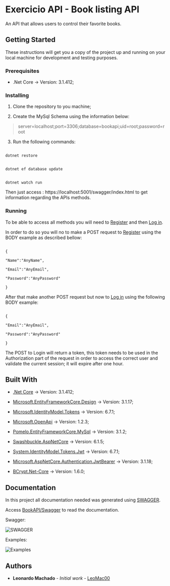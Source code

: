 ﻿# Exercicio API - Book listing API

An API that allows users to control their favorite books.

## Getting Started

These instructions will get you a copy of the project up and running on your local machine for development and testing purposes.

### Prerequisites

- .Net Core → Version: 3.1.412;

### Installing

1. Clone the repository to you machine;

2. Create the MySql Schema using the information below:

> server=localhost;port=3306;database=bookapi;uid=root;password=root

3. Run the following commands:

```

dotnet restore

```

```

dotnet ef database update

```

```

dotnet watch run

```

Then just access : https://localhost:5001/swagger/index.html to get information regarding the APIs methods.

### Running

To be able to access all methods you will need to [Register](https://localhost:5001/api/v1/users/register) and then [Log in](https://localhost:5001/api/v1/users/login).

In order to do so you will no to make a POST request to [Register](https://localhost:5001/api/v1/users/register) using the BODY example as described bellow:

```

{

"Name":"AnyName",

"Email":"AnyEmail",

"Password":"AnyPassword"

}

```

After that make another POST request but now to [Log in](https://localhost:5001/api/v1/users/login) using the following BODY example:

```

{

"Email":"AnyEmail",

"Password":"AnyPassword"

}

```

The POST to Login will return a token, this token needs to be used in the Authorization part of the request in order to access the correct user and validate the current session; it will expire after one hour.

## Built With

- [.Net Core](https://dotnet.microsoft.com/download) → Version: 3.1.412;

- [Microsoft.EntityFrameworkCore.Design](https://www.nuget.org/packages/Microsoft.EntityFrameworkCore.Design/3.1.17) → Version: 3.1.17;

- [Microsoft.IdentityModel.Tokens](https://www.nuget.org/packages/Microsoft.IdentityModel.Tokens/6.7.1) → Version: 6.7.1;

- [Microsoft.OpenApi](https://www.nuget.org/packages/Microsoft.OpenApi/1.2.3) → Version: 1.2.3;

- [Pomelo.EntityFrameworkCore.MySql](https://www.nuget.org/packages/Pomelo.EntityFrameworkCore.MySql/3.1.2) → Version: 3.1.2;

- [Swashbuckle.AspNetCore](https://www.nuget.org/packages/Swashbuckle.AspNetCore/6.1.5) → Version: 6.1.5;

- [System.IdentityModel.Tokens.Jwt](https://www.nuget.org/packages/System.IdentityModel.Tokens.Jwt/6.7.1) → Version: 6.7.1;

- [Microsoft.AspNetCore.Authentication.JwtBearer](https://www.nuget.org/packages/Microsoft.AspNetCore.Authentication.JwtBearer/3.1.18) → Version: 3.1.18;

- [BCrypt.Net-Core](https://www.nuget.org/packages/BCrypt.Net-Core/1.6.0) → Version: 1.6.0;

## Documentation

In this project all documentation needed was generated using [SWAGGER](https://swagger.io/).

Access [BookAPI/Swagger](https://localhost:5001/swagger/index.html) to read the documentation.

Swagger:

![SWAGGER](https://i.imgur.com/eZjol7D.gif)

Examples:

![Examples](https://i.imgur.com/FgDZ36A.gif)

## Authors

- **Leonardo Machado** - _Initial work_ - [LeoMac00](https://github.com/leomac00)
